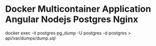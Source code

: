 # Docker Multicontainer Application Angular Nodejs Postgres Nginx


docker exec -it postgres pg_dump -U postgres -d postgres > api/var/dumps/dump.sql
